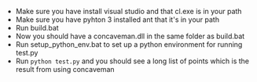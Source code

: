 - Make sure you have install visual studio and that cl.exe is in your path
- Make sure you have pyhton 3 installed ant that it's in your path
- Run build.bat
- Now you should have a concaveman.dll in the same folder as build.bat
- Run setup_python_env.bat to set up a python environment for running test.py
- Run `python test.py` and you should see a long list of points which is the result from using concaveman